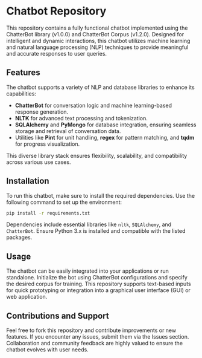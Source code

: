 # Chatbot Repository

This repository contains a fully functional chatbot implemented using the ChatterBot library (v1.0.0) and ChatterBot Corpus (v1.2.0). Designed for intelligent and dynamic interactions, this chatbot utilizes machine learning and natural language processing (NLP) techniques to provide meaningful and accurate responses to user queries.

## Features

The chatbot supports a variety of NLP and database libraries to enhance its capabilities:  
- **ChatterBot** for conversation logic and machine learning-based response generation.  
- **NLTK** for advanced text processing and tokenization.  
- **SQLAlchemy** and **PyMongo** for database integration, ensuring seamless storage and retrieval of conversation data.  
- Utilities like **Pint** for unit handling, **regex** for pattern matching, and **tqdm** for progress visualization.  

This diverse library stack ensures flexibility, scalability, and compatibility across various use cases.

## Installation

To run this chatbot, make sure to install the required dependencies. Use the following command to set up the environment:  
```bash
pip install -r requirements.txt
```  
Dependencies include essential libraries like `nltk`, `SQLAlchemy`, and `ChatterBot`. Ensure Python 3.x is installed and compatible with the listed packages.

## Usage

The chatbot can be easily integrated into your applications or run standalone. Initialize the bot using ChatterBot configurations and specify the desired corpus for training. This repository supports text-based inputs for quick prototyping or integration into a graphical user interface (GUI) or web application.

## Contributions and Support

Feel free to fork this repository and contribute improvements or new features. If you encounter any issues, submit them via the Issues section. Collaboration and community feedback are highly valued to ensure the chatbot evolves with user needs.
